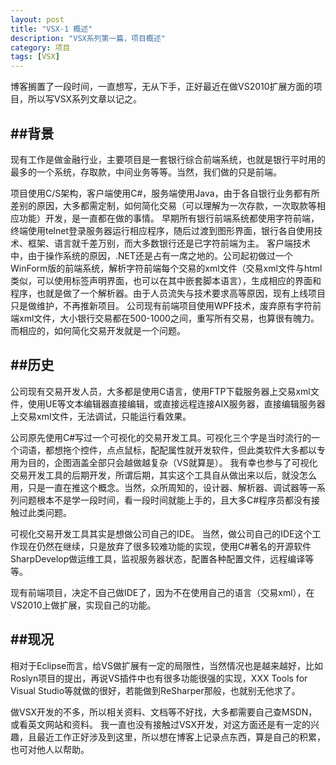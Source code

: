 ```yaml
---
layout: post
title: "VSX-1 概述"
description: "VSX系列第一篇，项目概述"
category: 项目
tags: [VSX]
---
```


博客搁置了一段时间，一直想写，无从下手，正好最近在做VS2010扩展方面的项目，所以写VSX系列文章以记之。

##背景
---

现有工作是做金融行业，主要项目是一套银行综合前端系统，也就是银行平时用的最多的一个系统，存取款，中间业务等等。当然，我们做的只是前端。

项目使用C/S架构，客户端使用C#，服务端使用Java，由于各自银行业务都有所差别的原因，大多都需定制，如何简化交易（可以理解为一次存款，一次取款等相应功能）开发，是一直都在做的事情。
早期所有银行前端系统都使用字符前端，终端使用telnet登录服务器运行相应程序，随后过渡到图形界面，银行各自使用技术、框架、语言就千差万别，而大多数银行还是已字符前端为主。
客户端技术中，由于操作系统的原因，.NET还是占有一席之地的。公司起初做过一个WinForm版的前端系统，解析字符前端每个交易的xml文件（交易xml文件与html类似，可以使用标签声明界面，也可以在其中嵌套脚本语言），生成相应的界面和程序，也就是做了一个解析器。由于人员流失与技术要求高等原因，现有上线项目只是做维护，不再推新项目。
公司现有前端项目使用WPF技术，废弃原有字符前端xml文件，大小银行交易都在500-1000之间，重写所有交易，也算很有魄力。而相应的，如何简化交易开发就是一个问题。

##历史
---

公司现有交易开发人员，大多都是使用C语言，使用FTP下载服务器上交易xml文件，使用UE等文本编辑器直接编辑，或直接远程连接AIX服务器，直接编辑服务器上交易xml文件，无法调试，只能运行看效果。

公司原先使用C#写过一个可视化的交易开发工具。可视化三个字是当时流行的一个词语，都想拖个控件，点点鼠标，配配属性就开发软件，但此类软件大多都以专用为目的，企图涵盖全部只会越做越复杂（VS就算是）。
我有幸也参与了可视化交易开发工具的后期开发，所谓后期，其实这个工具自从做出来以后，就没怎么用，只是一直在推这个概念。当然，众所周知的，设计器、解析器、调试器等一系列问题根本不是学一段时间，看一段时间就能上手的，且大多C#程序员都没有接触过此类问题。

可视化交易开发工具其实是想做公司自己的IDE。
当然，做公司自己的IDE这个工作现在仍然在继续，只是放弃了很多较难功能的实现，使用C#著名的开源软件SharpDevelop做运维工具，监视服务器状态，配置各种配置文件，远程编译等等。

现有前端项目，决定不自己做IDE了，因为不在使用自己的语言（交易xml），在VS2010上做扩展，实现自己的功能。

##现况
---

相对于Eclipse而言，给VS做扩展有一定的局限性，当然情况也是越来越好，比如Roslyn项目的提出，再说VS插件中也有很多功能很强的实现，XXX Tools for Visual Studio等就做的很好，若能做到ReSharper那般，也就别无他求了。

做VSX开发的不多，所以相关资料、文档等不好找，大多都需要自己查MSDN，或看英文网站和资料。
我一直也没有接触过VSX开发，对这方面还是有一定的兴趣，且最近工作正好涉及到这里，所以想在博客上记录点东西，算是自己的积累，也可对他人以帮助。


